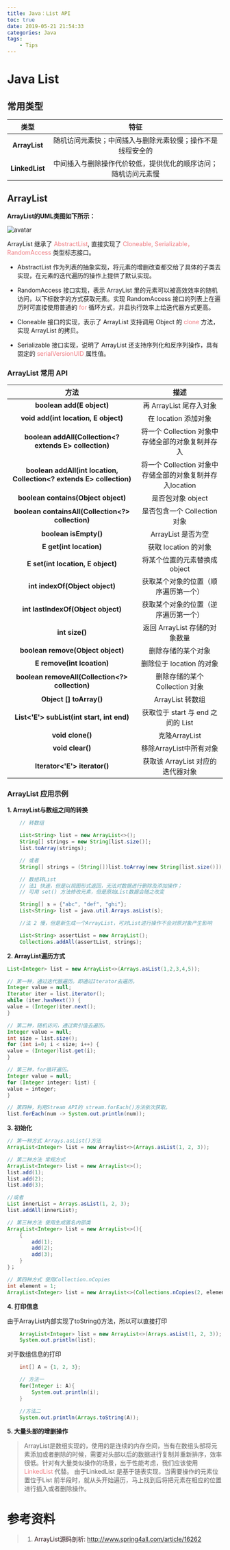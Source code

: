 ```yaml
---
title: Java：List API
toc: true
date: 2019-05-21 21:54:33
categories: Java
tags: 
    - Tips
---
```


# **Java List**

## **常用类型**

类型 |特征 
:-: | :-: 
**ArrayList** | 随机访问元素快；中间插入与删除元素较慢；操作不是线程安全的 
**LinkedList** | 中间插入与删除操作代价较低，提供优化的顺序访问；随机访问元素慢 

## **ArrayList**

**ArrayList的UML类图如下所示：**

![avatar](http://www.plantuml.com/plantuml/png/TKynQiGm4Epr2k7UVa4AcrI1L4a-i9Ot85XB8AsBXFmahqWTo6_2VUDiOT_D2QuHgvcTsPa-AoLTPZ5lNeLjCwH47yy-w-ddz__xhp4-AATtScoVre56OO0UemWxzJ40kAaDZLaJERLEA6Sxx5yGtDdOr63sGc6Ay-0Svuo79GQkmhnoyYJ-iy2xwT76c2EzVVXgMmn-7LUgwwgezKfH5qVSG_AcoFQWxGvZgq93qakrca27SWeux8uwp81Ops5QPZa3)

ArrayList 继承了<font color=#f07c82> AbstractList</font>, 直接实现了<font color=#f07c82> Cloneable, Serializable，RandomAccess </font>类型标志接口。

+ AbstractList 作为列表的抽象实现，将元素的增删改查都交给了具体的子类去实现，在元素的迭代遍历的操作上提供了默认实现。

+ RandomAccess 接口实现，表示 ArrayList 里的元素可以被高效效率的随机访问，以下标数字的方式获取元素。实现 RandomAccess 接口的列表上在遍历时可直接使用普通的<font color=#f07c82> for </font>循环方式，并且执行效率上给迭代器方式更高。

+ Cloneable 接口的实现，表示了 ArrayList 支持调用 Object 的 <font color=#f07c82> clone </font>方法，实现 ArrayList 的拷贝。

+ Serializable 接口实现，说明了 ArrayList 还支持序列化和反序列操作，具有固定的 <font color=#f07c82> serialVersionUID </font> 属性值。

### **ArrayList 常用 API**

方法 | 描述 
:-: | :-: 
**boolean add(E object)** | 再 ArrayList 尾存入对象 
**void add(int location, E object)** | 在 location 添加对象 
**boolean addAll(Collection<? extends E> collection)** | 将一个 Collection 对象中存储全部的对象复制并存入 
**boolean addAll(int location, Collection<? extends E> collection)** | 将一个 Collection 对象中存储全部的对象复制并存入location 
**boolean contains(Object object)** | 是否包对象 object 
**boolean containsAll(Collection<?> collection)** | 是否包含一个 Collection 对象 
**boolean isEmpty()** | ArrayList 是否为空 
**E get(int location)** | 获取 location 的对象 
**E set(int location, E object)** | 将某个位置的元素替换成 object
**int indexOf(Object object)** | 获取某个对象的位置（顺序遍历第一个） 
**int lastIndexOf(Object object)** | 获取某个对象的位置（逆序遍历第一个） 
**int size()** | 返回 ArrayList 存储的对象数量 
**boolean remove(Object object)** | 删除存储的某个对象 
**E remove(int lcoation)** | 删除位于 location 的对象 
**boolean removeAll(Collection<?> collection)** | 删除存储的某个 Collection 对象 
**Object [] toArray()** | ArrayList 转数组 
**List<'E'> subList(int start, int end)** | 获取位于 start 与 end 之间的 List 
**void clone()** | 克隆ArrayList 
**void clear()** | 移除ArrayList中所有对象 
**Iterator<'E'> iterator()** | 获取该 ArrayList 对应的迭代器对象 

### ArrayList 应用示例

**1. ArrayList与数组之间的转换**
```Java
    // 转数组

    List<String> list = new ArrayList<>();
    String[] strings = new String[list.size()];
    list.toArray(strings);

    // 或者
    String[] strings = (String[])list.toArray(new String[list.size()]);

    // 数组转List
    // 法1 快速，但是以视图形式返回，无法对数据进行删除及添加操作；
    // 可用 set() 方法修改元素，但是原始List数据会随之改变

    String[] s = {"abc", "def", "ghi"};
    List<String> list = java.util.Arrays.asList(s);

    //法 2 慢，但是新生成一个ArrayList，可对List进行操作不会对原对象产生影响

    List<String> assertList = new ArrayList();
    Collections.addAll(assertList, strings);
```
**2. ArrayList遍历方式**
```Java
List<Integer> list = new ArrayList<>(Arrays.asList(1,2,3,4,5));

// 第一种，通过迭代器遍历。即通过Iterator去遍历。
Integer value = null;
Iterator iter = list.iterator();
while (iter.hasNext()) {
value = (Integer)iter.next();
}

// 第二种，随机访问，通过索引值去遍历。
Integer value = null;
int size = list.size();
for (int i=0; i < size; i++) {
value = (Integer)list.get(i);        
}

// 第三种，for循环遍历。
Integer value = null;
for (Integer integer: list) {
value = integer;
}

// 第四种，利用Stream API的 stream.forEach()方法依次获取。
list.forEach(num -> System.out.println(num));
```

**3. 初始化**
```Java
// 第一种方式 Arrays.asList()方法
ArrayList<Integer> list = new Arraylist<>(Arrays.asList(1, 2, 3));

// 第二种方法 常规方式
ArrayList<Integer> list = new ArrayList<>();
list.add(1);
list.add(2);
list.add(3);

//或者
List innerList = Arrays.asList(1, 2, 3);
list.addAll(innerList);

// 第三种方法 使用生成匿名内部类
ArrayList<Integer> list = new ArrayList<>(){
    {
        add(1);
        add(2);
        add(3);
    }
}；

// 第四种方式 使用Collection.nCopies
int element = 1;
ArrayList<Integer> list = new ArrayList<>(Collections.nCopies(2, element)); //复制伍分到list中。
```
**4. 打印信息**

由于ArrayList内部实现了toString()方法，所以可以直接打印
```Java
    ArrayList<Integer> list = new ArrayList<>(Arrays.asList(1, 2, 3));
    System.out.println(list);
```

对于数组信息的打印
```Java
    int[] A = {1, 2, 3};

    // 方法一
    for(Integer i: A){
        System.out.println(i);
    }

    //方法二
    System.out.println(Arrays.toString(A));
```

**5. 大量头部的增删操作**

> ArrayList是数组实现的，使用的是连续的内存空间，当有在数组头部将元素添加或者删除的时候，需要对头部以后的数据进行复制并重新排序，效率很低。针对有大量类似操作的场景，出于性能考虑，我们应该使用 <font color="f07c82">LinkedList</font> 代替。
> 由于LinkedList 是基于链表实现，当需要操作的元素位置位于List 前半段时，就从头开始遍历，马上找到后将把元素在相应的位置进行插入或者删除操作。

# 参考资料

>1. <font color=#2b1216> ArrayList源码剖析:</font> <u>http://www.spring4all.com/article/16262</u>